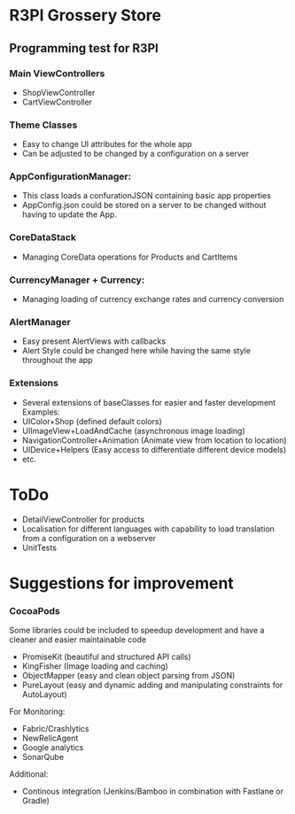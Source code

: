 # R3PI Grossery Store
## Programming test for R3PI


### Main ViewControllers
- ShopViewController
- CartViewController


### Theme Classes
- Easy to change UI attributes for the whole app
- Can be adjusted to be changed by a configuration on a server

### AppConfigurationManager:
- This class loads a confurationJSON containing basic app properties
- AppConfig.json could be stored on a server to be changed without having to update the App.

### CoreDataStack
- Managing CoreData operations for Products and CartItems

### CurrencyManager + Currency:
- Managing loading of currency exchange rates and currency conversion

### AlertManager
- Easy present AlertViews with callbacks
- Alert Style could be changed here while having the same style throughout the app

### Extensions
- Several extensions of baseClasses for easier and faster development
Examples:
- UIColor+Shop (defined default colors)
- UIImageView+LoadAndCache (asynchronous image loading)
- NavigationController+Animation (Animate view from location to location)
- UIDevice+Helpers (Easy access to differentiate different device models)
- etc.

# ToDo
- DetailViewController for products
- Localisation for different languages with capability to load translation from a configuration on a webserver
- UnitTests


# Suggestions for improvement
### CocoaPods
Some libraries could be included to speedup development and have a cleaner and easier maintainable code

- PromiseKit (beautiful and structured API calls)
- KingFisher (Image loading and caching)
- ObjectMapper (easy and clean object parsing from JSON)
- PureLayout (easy and dynamic adding and manipulating constraints for AutoLayout)

For Monitoring:
- Fabric/Crashlytics
- NewRelicAgent
- Google analytics
- SonarQube

Additional:
- Continous integration (Jenkins/Bamboo in combination with Fastlane or Gradle)